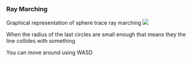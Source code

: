 ### Ray Marching
Graphical representation of sphere trace ray marching
![](RayMarching.gif)

When the radius of the last circles are small enough that means they the line collides with something  

You can move around using WASD  
